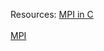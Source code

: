 Resources:
<a href="https://www.codingame.com/playgrounds/47058/have-fun-with-mpi-in-c/communication-modes"> MPI in C</a><br><br>
<a href="https://mpitutorial.com/tutorials/mpi-send-and-receive/"> MPI </a>
